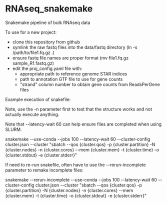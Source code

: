 # RNAseq_snakemake
Snakemake pipeline of bulk RNAseq data

To use for a new project:

  - clone this repository from github
  - symlink the raw fastq files into the data/fastq directory (ln -s /path/to/file1.fq.gz .)
  - ensure fastq file names are proper format (mv file1.fq.gz sample_R1.fastq.gz)
  - edit the proj_config.yaml file with:
    - appropriate path to reference genome STAR indices
    - path to annotation GTF file to use for gene counts
    - "strand" column number to obtain gene counts from ReadsPerGene files

Example execution of snakefile:

Note, use the -n parameter first to test that the structure works and not actually execute anything.

Note that --latency-wait 60 can help ensure files are completed when using SLURM.

snakemake --use-conda --jobs 100 --latency-wait 60 --cluster-config cluster.json --cluster "sbatch --qos {cluster.qos} -p {cluster.partition} -N {cluster.nodes} -n {cluster.cores} --mem {cluster.mem} -t {cluster.time} -o {cluster.stdout} -e {cluster.stderr}"

If need to re-run snakefile, often have to use the --rerun-incomplete parameter to remake incomplete files:

snakemake --rerun-incomplete --use-conda --jobs 100 --latency-wait 60 --cluster-config cluster.json --cluster "sbatch --qos {cluster.qos} -p {cluster.partition} -N {cluster.nodes} -n {cluster.cores} --mem {cluster.mem} -t {cluster.time} -o {cluster.stdout} -e {cluster.stderr}"

